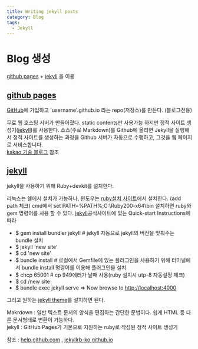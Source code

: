```yaml
---
title: Writing jekyll posts
category: Blog
tags:
  - Jekyll
---
```


# Blog 생성
[github pages] + [jekyll] 을 이용

## [github pages]

[GitHub]에 가입하고 'username'.github.io 라는  repo(저장소)를 만든다. (블로그전용)

무료 웹 호스팅 서버가 만들어졌다. static contents만 사용가능 하지만 정적 사이트 생성기([jekyll])를 사용한다.
소스(주로 Markdown)를 Github에 올리면 Jekyll을 실행해서 정적 사이트를 생성하는 과정을 Github 서버가 자동으로 수행하고, 그것을 웹 페이지로 서비스합니다.  
[kakao 기술 블로그] 참조

## [jekyll]

jekyll을 사용하기 위해 Ruby+devkit를 설치한다.

리눅스는 쉘에서 설치가 가능하나, 윈도우는 [ruby설치 사이트]에서 설치한다. (add path 체크)
cmd에서 set PATH=%PATH%;C:\Ruby200-x64\bin
설치하면 ruby와 gem 명령어를 사용 할 수 있다.
[jekyll]공식사이트에 있는 Quick-start Instructions에 따라

- $ gem install bundler jekyll # jekyll 자동으로 jekyll의 버전을 맞춰주는 bundle 설치
- $ jekyll 'new site'
- $ cd 'new site'
- $ bundle install # 로컬에서 Gemfile에 있는 플러그인을 사용하기 위해 터미널에서 bundle install 명령어를 이용해 플러그인을 설치
- $ chcp 65001 # cp 949에러가 날때 사용(ruby 설치시 utp-8 자동설정 체크)
- $ cd /new site 
- $ bundle exec jekyll serve
  => Now browse to <http://localhost:4000>



그리고 원하는 [jekyll theme]를 설치하면 된다.

Makrdown : 일반 텍스트 문서의 양식을 편집하는 간단한 문법이다. 쉽게 HTML 등 다른 문서형태로 변환이 가능하다.  
jekyll : GitHub Pages가 기본으로 지원하는 ruby로 작성된 정적 사이트 생성기  

참조 : [help.github.com](https://help.github.com/articles/using-jekyll-as-a-static-site-generator-with-github-pages/) , [jekyllrb-ko.github.io](https://jekyllrb-ko.github.io/)

[github pages]:https://pages.github.com/
[jekyll]:https://jekyllrb.com/
[github]:https://github.com/
[kakao 기술 블로그]:http://tech.kakao.com/2016/07/07/tech-blog-story/
[ruby설치 사이트]:https://rubyinstaller.org/downloads/
[jekyll theme]:https://github.com/topics/jekyll-theme
